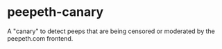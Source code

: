 # peepeth-canary
A "canary" to detect peeps that are being censored or moderated by the peepeth.com frontend.
